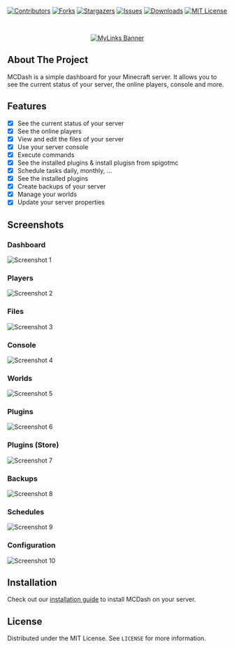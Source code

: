 [![Contributors][contributors-shield]][contributors-url]
[![Forks][forks-shield]][forks-url]
[![Stargazers][stars-shield]][stars-url]
[![Issues][issues-shield]][issues-url]
[![Downloads][downloads-shield]][downloads-url]
[![MIT License][license-shield]][license-url]

<br />
<p align="center">
  <a href="https://github.com/gnmyt/MCDash">
    <picture>
        <source media="(prefers-color-scheme: dark)" srcset="https://i.imgur.com/bxuP8yC.png">
        <img alt="MyLinks Banner" src="https://i.imgur.com/aTxlW0Q.png">
    </picture>
  </a>
</p>

## About The Project
MCDash is a simple dashboard for your Minecraft server. It allows you to see the current status of your server, the online players, console and more.

## Features
- [x] See the current status of your server
- [x] See the online players
- [x] View and edit the files of your server
- [x] Use your server console
- [x] Execute commands
- [x] See the installed plugins & install plugisn from spigotmc
- [x] Schedule tasks daily, monthly, ...
- [x] See the installed plugins
- [x] Create backups of your server
- [x] Manage your worlds
- [x] Update your server properties

## Screenshots

### Dashboard
![Screenshot 1](https://i.imgur.com/PX1QGYw.png)

### Players
![Screenshot 2](https://i.imgur.com/Jpng0hy.png)

### Files
![Screenshot 3](https://i.imgur.com/Lno1Wl5.png)

### Console
![Screenshot 4](https://i.imgur.com/WgBcrbr.png)

### Worlds
![Screenshot 5](https://i.imgur.com/uSsnbiV.png)

### Plugins
![Screenshot 6](https://i.imgur.com/8w2Vuep.png)

### Plugins (Store)
![Screenshot 7](https://i.imgur.com/Wm8WOxJ.png)

### Backups
![Screenshot 8](https://i.imgur.com/hWFxTlF.png)

### Schedules
![Screenshot 9](https://i.imgur.com/SbhZJdc.png)

### Configuration
![Screenshot 10](https://i.imgur.com/Q58pZAT.png)

## Installation
Check out our [installation guide](https://mcdash.gnm.dev/docs/intro) to install MCDash on your server.

## License
Distributed under the MIT License. See `LICENSE` for more information.

[contributors-shield]: https://img.shields.io/github/contributors/gnmyt/MCDash.svg?style=for-the-badge
[contributors-url]: https://github.com/gnmyt/MCDash/graphs/contributors
[forks-shield]: https://img.shields.io/github/forks/gnmyt/MCDash.svg?style=for-the-badge
[forks-url]: https://github.com/gnmyt/MCDash/network/members
[stars-shield]: https://img.shields.io/github/stars/gnmyt/MCDash.svg?style=for-the-badge
[stars-url]: https://github.com/gnmyt/MCDash/stargazers
[issues-shield]: https://img.shields.io/github/issues/gnmyt/MCDash.svg?style=for-the-badge
[issues-url]: https://github.com/gnmyt/MCDash/issues
[license-shield]: https://img.shields.io/github/license/gnmyt/MCDash.svg?style=for-the-badge
[license-url]: https://github.com/gnmyt/MCDash/blob/master/LICENSE.txt
[downloads-shield]: https://img.shields.io/github/downloads/gnmyt/MCDash/total?style=for-the-badge
[downloads-url]: https://github.com/gnmyt/MCDash/releases/latest
